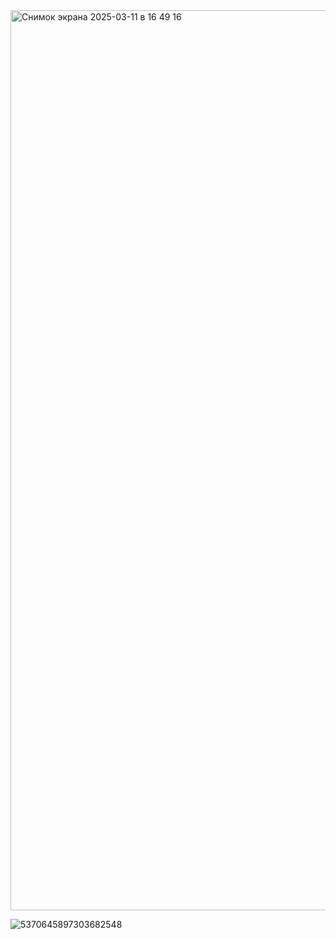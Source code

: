 
<img width="1440" alt="Снимок экрана 2025-03-11 в 16 49 16" src="https://github.com/user-attachments/assets/7e0cc788-f9ea-49a7-988f-3bf8a14c17e8" />


![5370645897303682548](https://github.com/user-attachments/assets/268f62da-791e-4e73-81ef-557f4a2edf73)
